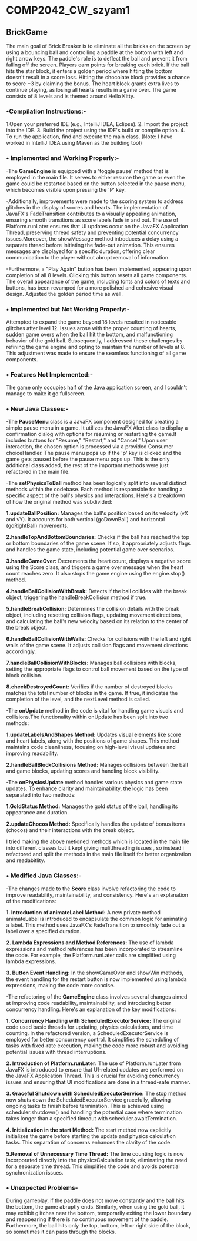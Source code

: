 # COMP2042_CW_szyam1
## BrickGame

The main goal of Brick Breaker is to eliminate all the bricks on the screen by using a bouncing ball and controlling a paddle at the bottom with left and right arrow keys. The paddle's role is to deflect the ball and prevent it from falling off the screen. Players earn points for breaking each brick. If the ball hits the star block, it enters a golden period where hitting the bottom doesn't result in a score loss. Hitting the chocolate block provides a chance to score +3 by claiming the bonus. The heart block grants extra lives to continue playing, as losing all hearts results in a game over. The game consists of 8 levels and is themed around Hello Kitty.

### •Compilation Instructions:-
1.Open your preferred IDE (e.g., IntelliJ IDEA, Eclipse).
2. Import the project into the IDE.
3. Build the project using the IDE's build or compile option.
4. To run the application, find and execute the main class.
(Note: I have worked in IntelliJ IDEA using Maven as the building tool)

### • Implemented and Working Properly:-
-The **GameEngine** is equipped with a 'toggle pause' method that is employed in the main file. It serves to either resume the game or even the game could be restarted based on the button selected in the pause menu, which becomes visible upon pressing the 'P' key.

-Additionally, improvements were made to the scoring system to address glitches in the display of scores and hearts. The implementation of JavaFX's FadeTransition contributes to a visually appealing animation, ensuring smooth transitions as score labels fade in and out. The use of Platform.runLater ensures that UI updates occur on the JavaFX Application Thread, preserving thread safety and preventing potential concurrency issues.Moreover, the showMessage method introduces a delay using a separate thread before initiating the fade-out animation. This ensures messages are displayed for a specific duration, offering clear communication to the player without abrupt removal of information.

-Furthermore, a "Play Again" button has been implemented, appearing upon completion of all 8 levels. Clicking this button resets all game components. The overall appearance of the game, including fonts and colors of texts and buttons, has been revamped for a more polished and cohesive visual design. Adjusted the golden period time as well.

### • Implemented but Not Working Properly:- 
Attempted to expand the game beyond 18 levels resulted in noticeable glitches after level 12. Issues arose with the proper counting of hearts, sudden game overs when the ball hit the bottom, and malfunctioning behavior of the gold ball. Subsequently, I addressed these challenges by refining the game engine and opting to maintain the number of levels at 8. This adjustment was made to ensure the seamless functioning of all game components.

### • Features Not Implemented:-
The game only occupies half of the Java application screen, and I couldn't manage to make it go fullscreen.

### • New Java Classes:-
-The **PauseMenu** class is a JavaFX component designed for creating a simple pause menu in a game. It utilizes the JavaFX Alert class to display a confirmation dialog with options for resuming or restarting the game.It includes buttons for "Resume," "Restart," and "Cancel." Upon user interaction, the chosen option is processed via a provided Consumer<String> choiceHandler. The pause menu pops up if the 'p' key is clicked and the game gets paused before the pause menu pops up. This is the only additional class added, the rest of the important methods were just refactored in the main file.

-The **setPhysicsToBall** method has been logically split into several distinct methods within the codebase. Each method is responsible for handling a specific aspect of the ball's physics and interactions. Here's a breakdown of how the original method was subdivided:

**1.updateBallPosition:** Manages the ball's position based on its velocity (vX and vY). It accounts for both vertical (goDownBall) and horizontal (goRightBall) movements.

**2.handleTopAndBottomBoundaries:** Checks if the ball has reached the top or bottom boundaries of the game scene. If so, it appropriately adjusts flags and handles the game state, including potential game over scenarios.

**3.handleGameOver:** Decrements the heart count, displays a negative score using the Score class, and triggers a game over message when the heart count reaches zero. It also stops the game engine using the engine.stop() method.

**4.handleBallCollisionWithBreak:** Detects if the ball collides with the break object, triggering the handleBreakCollision method if true.

**5.handleBreakCollision:** Determines the collision details with the break object, including resetting collision flags, updating movement directions, and calculating the ball's new velocity based on its relation to the center of the break object.

**6.handleBallCollisionWithWalls:** Checks for collisions with the left and right walls of the game scene. It adjusts collision flags and movement directions accordingly.

**7.handleBallCollisionWithBlocks:** Manages ball collisions with blocks, setting the appropriate flags to control ball movement based on the type of block collision.

**8.checkDestroyedCount:** Verifies if the number of destroyed blocks matches the total number of blocks in the game. If true, it indicates the completion of the level, and the nextLevel method is called.

-The **onUpdate** method in the code is vital for handling game visuals and collisions.The functionality within onUpdate has been split into two methods:

**1.updateLabelsAndShapes Method:** Updates visual elements like score and heart labels, along with the positions of game shapes. This method maintains code cleanliness, focusing on high-level visual updates and improving readability.

**2.handleBallBlockCollisions Method:** Manages collisions between the ball and game blocks, updating scores and handling block visibility. 

-The **onPhysicsUpdate** method handles various physics and game state updates. To enhance clarity and maintainability, the logic has been separated into two methods:

**1.GoldStatus Method:** Manages the gold status of the ball, handling its appearance and duration.

**2.updateChocos Method:** Specifically handles the update of bonus items (chocos) and their interactions with the break object. 

I tried making the above metioned methods which is located in the main file into different classes but it kept giving mulitthreading issues , so instead i refactored and split the methods in the main file itself for better organization and readabitlity.


### • Modified Java Classes:-
-The changes made to the **Score** class involve refactoring the code to improve readability, maintainability, and consistency. Here's an explanation of the modifications:

**1. Introduction of animateLabel Method:** A new private method animateLabel is introduced to encapsulate the common logic for animating a label. This method uses JavaFX's FadeTransition to smoothly fade out a label over a specified duration.

**2. Lambda Expressions and Method References:** The use of lambda expressions and method references has been incorporated to streamline the code. For example, the Platform.runLater calls are simplified using lambda expressions.
   
**3. Button Event Handling:** In the showGameOver and showWin methods, the event handling for the restart button is now implemented using lambda expressions, making the code more concise.

-The refactoring of the **GameEngine** class involves several changes aimed at improving code readability, maintainability, and introducing better concurrency handling. Here's an explanation of the key modifications:

**1. Concurrency Handling with ScheduledExecutorService:** The original code used basic threads for updating, physics calculations, and time counting. In the refactored version, a ScheduledExecutorService is employed for better concurrency control. It simplifies the scheduling of tasks with fixed-rate execution, making the code more robust and avoiding potential issues with thread interruptions.
 
**2. Introduction of Platform.runLater:** The use of Platform.runLater from JavaFX is introduced to ensure that UI-related updates are performed on the JavaFX Application Thread. This is crucial for avoiding concurrency issues and ensuring that UI modifications are done in a thread-safe manner.
   
**3. Graceful Shutdown with ScheduledExecutorService:** The stop method now shuts down the ScheduledExecutorService gracefully, allowing ongoing tasks to finish before termination. This is achieved using scheduler.shutdown() and handling the potential case where termination takes longer than a specified timeout with scheduler.awaitTermination.

**4. Initialization in the start Method:** The start method now explicitly initializes the game before starting the update and physics calculation tasks. This separation of concerns enhances the clarity of the code.

**5.Removal of Unnecessary Time Thread:** The time counting logic is now incorporated directly into the physicsCalculation task, eliminating the need for a separate time thread. This simplifies the code and avoids potential synchronization issues.

### • Unexpected Problems-
During gameplay, if the paddle does not move constantly and the ball hits the bottom, the game abruptly ends. Similarly, when using the gold ball, it may exhibit glitches near the bottom, temporarily exiting the lower boundary and reappearing if there is no continuous movement of the paddle. Furthermore, the ball hits only the top, bottom, left or right side of the block, so sometimes it can pass through the blocks.
